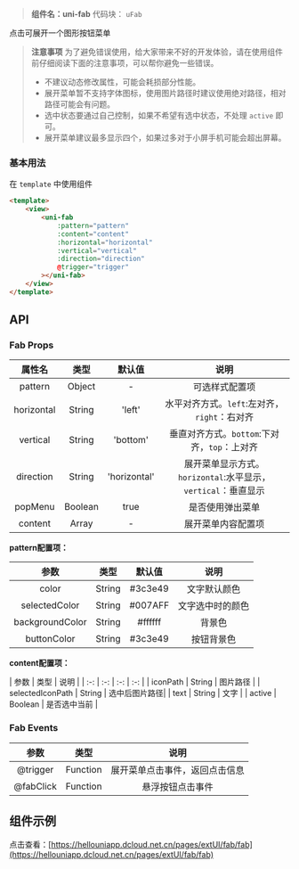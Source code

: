 
> **组件名：uni-fab**
> 代码块： `uFab`

点击可展开一个图形按钮菜单

> **注意事项**
> 为了避免错误使用，给大家带来不好的开发体验，请在使用组件前仔细阅读下面的注意事项，可以帮你避免一些错误。
> - 不建议动态修改属性，可能会耗损部分性能。
> - 展开菜单暂不支持字体图标，使用图片路径时建议使用绝对路径，相对路径可能会有问题。
> - 选中状态要通过自己控制，如果不希望有选中状态，不处理 `active` 即可。 
> - 展开菜单建议最多显示四个，如果过多对于小屏手机可能会超出屏幕。


### 基本用法

在 `template` 中使用组件

```html
<template>
	<view>
		<uni-fab
			:pattern="pattern"
			:content="content"
			:horizontal="horizontal"
			:vertical="vertical"
			:direction="direction"
			@trigger="trigger"
		></uni-fab>
	</view>
</template>
```


## API

### Fab Props

|  属性名	|    类型	| 默认值		| 说明															|
| :-:		| :-:		| :-:			| :-:															|
| pattern	| Object	| -				| 可选样式配置项												|
| horizontal| String	| 'left'		| 水平对齐方式。`left`:左对齐，`right`：右对齐					|
| vertical	| String	| 'bottom'		| 垂直对齐方式。`bottom`:下对齐，`top`：上对齐					|
| direction	| String	| 'horizontal'	| 展开菜单显示方式。`horizontal`:水平显示，`vertical`：垂直显示	|
| popMenu	| Boolean	| true			| 是否使用弹出菜单											|
| content	| Array		| -				| 展开菜单内容配置项											|



**pattern配置项：**

|  参数				|    类型	| 默认值	| 说明				|
| :-:				|  :-:		| :-:		| :-:				|
| color				| String	| #3c3e49	| 文字默认颜色		|
| selectedColor		| String	| #007AFF	| 文字选中时的颜色	|
| backgroundColor	| String	| #ffffff	| 背景色			|
| buttonColor		| String	| #3c3e49	| 按钮背景色		|

**content配置项：**

|  参数				|    类型	| 说明			|
| :-:				|  :-:				| :-:		| :-:			|
| iconPath			| String	| 图片路径		|
| selectedIconPath	| String	| 选中后图片路径|
| text				| String	| 文字			|
| active			| Boolean	| 是否选中当前	|

### Fab Events

|  参数		|    类型	| 说明							|
| :-:		|  :-:		| :-:							|
| @trigger	| Function	| 展开菜单点击事件，返回点击信息|
| @fabClick	| Function	| 悬浮按钮点击事件				|






## 组件示例

点击查看：[https://hellouniapp.dcloud.net.cn/pages/extUI/fab/fab](https://hellouniapp.dcloud.net.cn/pages/extUI/fab/fab)